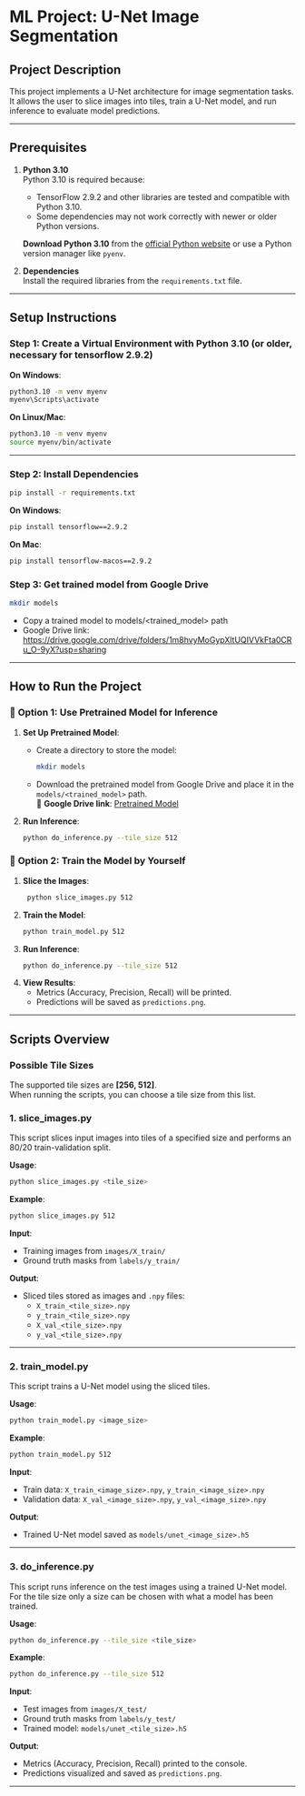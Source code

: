 # **ML Project: U-Net Image Segmentation**

## **Project Description**
This project implements a U-Net architecture for image segmentation tasks. It allows the user to slice images into tiles, train a U-Net model, and run inference to evaluate model predictions.

---

## **Prerequisites**

1. **Python 3.10**  
   Python 3.10 is required because:
   - TensorFlow 2.9.2 and other libraries are tested and compatible with Python 3.10.
   - Some dependencies may not work correctly with newer or older Python versions.

   **Download Python 3.10** from the [official Python website](https://www.python.org/downloads/release/python-3100/) or use a Python version manager like `pyenv`.

2. **Dependencies**  
   Install the required libraries from the `requirements.txt` file.

---

## **Setup Instructions**

### Step 1: Create a Virtual Environment with Python 3.10 (or older, necessary for tensorflow 2.9.2)

**On Windows**: 
```bash
python3.10 -m venv myenv
myenv\Scripts\activate 
```
**On Linux/Mac**:  
```bash
python3.10 -m venv myenv
source myenv/bin/activate
```
---

### Step 2: Install Dependencies
```bash
pip install -r requirements.txt
```
**On Windows**: 
```bash
pip install tensorflow==2.9.2
```
**On Mac**: 
```bash
pip install tensorflow-macos==2.9.2 
```
### Step 3: Get trained model from Google Drive
```bash
mkdir models
```

- Copy a trained model to models/<trained_model> path
- Google Drive link: https://drive.google.com/drive/folders/1m8hvyMoGypXltUQIVVkFta0CRu_O-9yX?usp=sharing

---


## **How to Run the Project**
### 🔹 **Option 1: Use Pretrained Model for Inference**

1. **Set Up Pretrained Model**:  
   - Create a directory to store the model:  
     ```bash
     mkdir models
     ```
   - Download the pretrained model from Google Drive and place it in the `models/<trained_model>` path.  
     🔗 **Google Drive link**: [Pretrained Model](https://drive.google.com/drive/folders/1m8hvyMoGypXltUQIVVkFta0CRu_O-9yX?usp=sharing)

2. **Run Inference**:  
   ```bash
   python do_inference.py --tile_size 512

### 🔹 **Option 2: Train the Model by Yourself**
1. **Slice the Images**:  
   ```bash 
    python slice_images.py 512 
    ```
2. **Train the Model**:  
    ```bash 
   python train_model.py 512
    ```
3. **Run Inference**:
    ```bash 
   python do_inference.py --tile_size 512 
    ```
4. **View Results**:  
   - Metrics (Accuracy, Precision, Recall) will be printed.  
   - Predictions will be saved as `predictions.png`.  

---

## **Scripts Overview**

### **Possible Tile Sizes**
The supported tile sizes are **[256, 512]**.  
When running the scripts, you can choose a tile size from this list. 
### 1. **slice_images.py**
This script slices input images into tiles of a specified size and performs an 80/20 train-validation split.

**Usage**:  
```bash
python slice_images.py <tile_size>  
```
**Example**:
```bash  
python slice_images.py 512  
```
**Input**:  
- Training images from `images/X_train/`  
- Ground truth masks from `labels/y_train/`  

**Output**:  
- Sliced tiles stored as images and `.npy` files:  
   - `X_train_<tile_size>.npy`  
   - `y_train_<tile_size>.npy`  
   - `X_val_<tile_size>.npy`  
   - `y_val_<tile_size>.npy`  

---

### 2. **train_model.py**
This script trains a U-Net model using the sliced tiles.

**Usage**:  
```bash  
python train_model.py <image_size> 
```
**Example**:
```bash    
python train_model.py 512
```

**Input**:  
- Train data: `X_train_<image_size>.npy`, `y_train_<image_size>.npy`  
- Validation data: `X_val_<image_size>.npy`, `y_val_<image_size>.npy`  

**Output**:  
- Trained U-Net model saved as `models/unet_<image_size>.h5`  

---

### 3. **do_inference.py**
This script runs inference on the test images using a trained U-Net model.
For the tile size only a size can be chosen with what a model has been trained.

**Usage**: 
```bash    
python do_inference.py --tile_size <tile_size> 
```

**Example**:  
```bash    
python do_inference.py --tile_size 512
```

**Input**:  
- Test images from `images/X_test/`  
- Ground truth masks from `labels/y_test/`  
- Trained model: `models/unet_<tile_size>.h5`  

**Output**:  
- Metrics (Accuracy, Precision, Recall) printed to the console.  
- Predictions visualized and saved as `predictions.png`.  

---